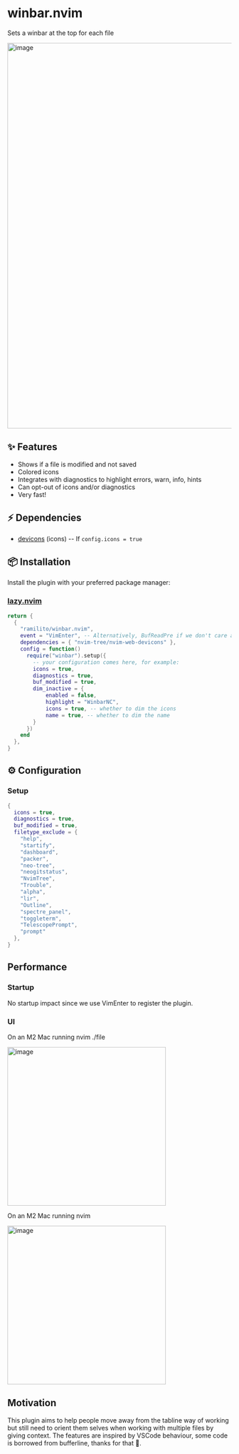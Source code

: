 # winbar.nvim
Sets a winbar at the top for each file

<img width="865" alt="image" src="https://github.com/Ramilito/winbar.nvim/assets/8473233/8cd807ea-86ee-48d9-96c2-fb725c522ef0">

## ✨ Features
- Shows if a file is modified and not saved
- Colored icons
- Integrates with diagnostics to highlight errors, warn, info, hints
- Can opt-out of icons and/or diagnostics
- Very fast!

## ⚡️ Dependencies
- [devicons](https://github.com/nvim-tree/nvim-web-devicons) (icons) -- If ```config.icons = true```

## 📦 Installation

Install the plugin with your preferred package manager:

### [lazy.nvim](https://github.com/folke/lazy.nvim)

```lua
return {
  {
    "ramilito/winbar.nvim",
    event = "VimEnter", -- Alternatively, BufReadPre if we don't care about the empty file when starting with 'nvim'
    dependencies = { "nvim-tree/nvim-web-devicons" },
    config = function()
      require("winbar").setup({
        -- your configuration comes here, for example:
        icons = true,
        diagnostics = true,
        buf_modified = true,
        dim_inactive = {
            enabled = false,
            highlight = "WinbarNC",
            icons = true, -- whether to dim the icons
            name = true, -- whether to dim the name
        }
      })
    end
  },
}
```

## ⚙️ Configuration

### Setup
```lua
{
  icons = true,
  diagnostics = true,
  buf_modified = true,
  filetype_exclude = {
    "help",
    "startify",
    "dashboard",
    "packer",
    "neo-tree",
    "neogitstatus",
    "NvimTree",
    "Trouble",
    "alpha",
    "lir",
    "Outline",
    "spectre_panel",
    "toggleterm",
    "TelescopePrompt",
    "prompt"
  },
}
```

## Performance

### Startup

No startup impact since we use VimEnter to register the plugin.

### UI
On an M2 Mac running nvim ./file

<img width="356" alt="image" src="https://github.com/Ramilito/winbar.nvim/assets/8473233/f48e8f0c-2073-4cda-b222-93ed16bdfdc6">

On an M2 Mac running nvim

<img width="356" alt="image" src="https://github.com/Ramilito/winbar.nvim/assets/8473233/2c9ab552-ee7e-478a-b54a-15b2337797f3">


## Motivation
This plugin aims to help people move away from the tabline way of working but still need to orient them selves when working with multiple files by giving context.
The features are inspired by VSCode behaviour, some code is borrowed from bufferline, thanks for that 🙏.
